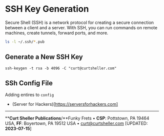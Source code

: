 # SSH Key Generation

Secure Shell (SSH) is a network protocol for creating a secure connection between a client and a server. With SSH, you can run commands on remote machines, create tunnels, forward ports, and more.

```sh
ls -l ~/.ssh/*.pub
```
## Generate a New SSH Key

```
ssh-keygen -t rsa -b 4096 -C "curt@curtsheller.com"

```

## SSh Config File

Adding entires to `config`

- (Server for Hackers)[https://serversforhackers.com]

----
****Curt Sheller Publications**/**Funky Frets • **CSP**: Pottstown, PA 19464 USA, **FF**: Boyertown, PA 19512 USA • [curt@curtsheller.com](mailto:curt@curtsheller.com) [UPDATED: **2023-07-15**]
